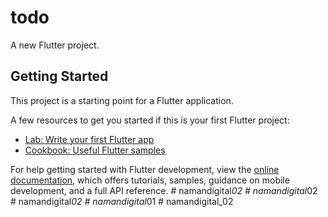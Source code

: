 # todo

A new Flutter project.

## Getting Started

This project is a starting point for a Flutter application.

A few resources to get you started if this is your first Flutter project:

- [Lab: Write your first Flutter app](https://docs.flutter.dev/get-started/codelab)
- [Cookbook: Useful Flutter samples](https://docs.flutter.dev/cookbook)

For help getting started with Flutter development, view the
[online documentation](https://docs.flutter.dev/), which offers tutorials,
samples, guidance on mobile development, and a full API reference.
#   n a m a n d i g i t a l _ 0 2  
 #   n a m a n d i g i t a l _ 0 2  
 #   n a m a n d i g i t a l _ 0 2  
 #   n a m a n d i g i t a l _ 0 1  
 #   n a m a n d i g i t a l _ 0 2  
 